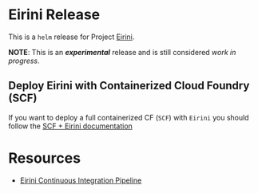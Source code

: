 # Eirini Release

This is a `helm` release for Project [Eirini](https://code.cloudfoundry.org/eirini).

**NOTE**: This is an **_experimental_** release and is still considered _work in progress_.

## Deploy Eirini with Containerized Cloud Foundry (SCF)

If you want to deploy a full containerized CF (`SCF`) with `Eirini` you should follow the [SCF + Eirini documentation](./scf/README.md)

# Resources
* [Eirini Continuous Integration Pipeline](https://ci.flintstone.cf.cloud.ibm.com/teams/eirini/pipelines/ci)
